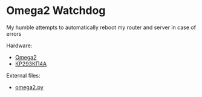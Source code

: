 # Omega2 Watchdog
My humble attempts to automatically reboot my router and server in case of errors

Hardware:

* [Omega2](https://onion.io/omega2)
* [КР293КП4А](https://www.chipdip.ru/product/kr293kp4a)


External files:

* [omega2.py](https://github.com/cloud4rpi/cloud4rpi-examples/blob/new-platforms/omega2/omega2.py)